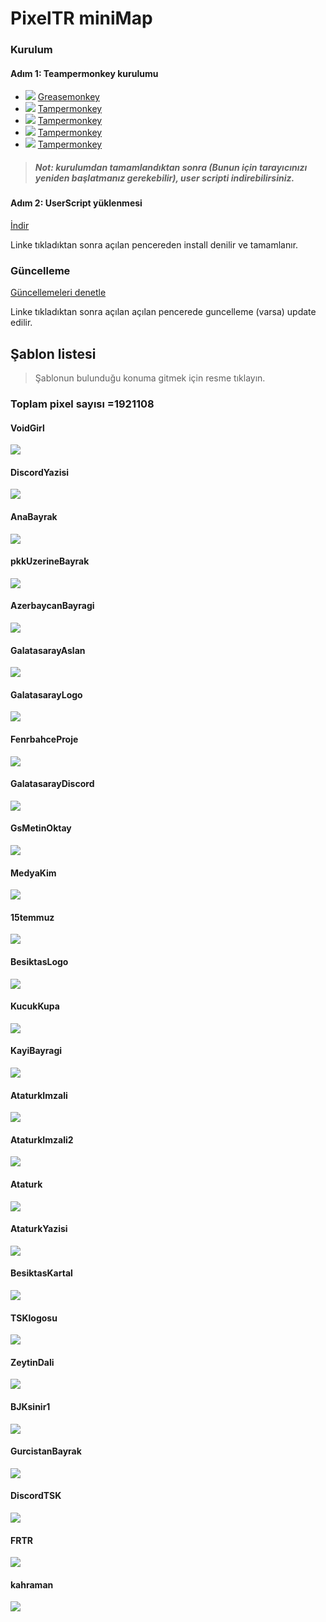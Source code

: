 # PixelTR miniMap

### Kurulum
#### Adım 1: Teampermonkey kurulumu
* ![](https://raw.githubusercontent.com/reek/anti-adblock-killer/gh-pages/images/firefox.png) [Greasemonkey](https://addons.mozilla.org/firefox/addon/greasemonkey/)
* ![](https://raw.githubusercontent.com/reek/anti-adblock-killer/gh-pages/images/chrome.png) [Tampermonkey](https://chrome.google.com/webstore/detail/tampermonkey/dhdgffkkebhmkfjojejmpbldmpobfkfo)
* ![](https://raw.githubusercontent.com/reek/anti-adblock-killer/gh-pages/images/opera.png) [Tampermonkey](https://addons.opera.com/extensions/details/tampermonkey-beta/)
* ![](https://raw.githubusercontent.com/reek/anti-adblock-killer/gh-pages/images/safari.png) [Tampermonkey](https://safari.tampermonkey.net/tampermonkey.safariextz)
* ![](https://raw.githubusercontent.com/reek/anti-adblock-killer/gh-pages/images/msedge.png) [Tampermonkey](https://www.microsoft.com/store/p/tampermonkey/9nblggh5162s)

> ##### Not: kurulumdan tamamlandıktan sonra (Bunun için tarayıcınızı yeniden başlatmanız gerekebilir), user scripti indirebilirsiniz.

#### Adım 2: UserScript yüklenmesi
[İndir](https://github.com/Priz001/Pixelcanvas-Minimap/raw/master/minimap.user.js)

Linke tıkladıktan sonra açılan pencereden install denilir ve tamamlanır. 

### Güncelleme
[Güncellemeleri denetle](https://github.com/Priz001/Pixelcanvas-Minimap/raw/master/minimap.user.js)

Linke tıkladıktan sonra açılan açılan pencerede guncelleme (varsa) update edilir.

## Şablon listesi

> Şablonun bulunduğu konuma gitmek için resme tıklayın.

### Toplam pixel sayısı =1921108

#### VoidGirl
[![](https://raw.githubusercontent.com/Priz001/Pixelcanvas-Minimap/master/images/VoidGirl.png)](http://pixelcanvas.io/@-1197,-421)

#### DiscordYazisi
[![](https://raw.githubusercontent.com/Priz001/Pixelcanvas-Minimap/master/images/DiscordTR.png)](http://pixelcanvas.io/@333,-1387)

#### AnaBayrak
[![](https://raw.githubusercontent.com/Priz001/Pixelcanvas-Minimap/master/images/bayrak.png)](http://pixelcanvas.io/@408,-1829)

#### pkkUzerineBayrak
[![](https://raw.githubusercontent.com/Priz001/Pixelcanvas-Minimap/master/images/minitr.png)](http://pixelcanvas.io/@-3825,-160)

#### AzerbaycanBayragi
[![](https://raw.githubusercontent.com/Priz001/Pixelcanvas-Minimap/master/images/aze.png)](http://pixelcanvas.io/@-413,-2073)

#### GalatasarayAslan
[![](https://raw.githubusercontent.com/Priz001/Pixelcanvas-Minimap/master/images/gsaslan.png)](http://pixelcanvas.io/@-356,-1878)

#### GalatasarayLogo
[![](https://raw.githubusercontent.com/Priz001/Pixelcanvas-Minimap/master/images/gslogo.png)](http://pixelcanvas.io/@-472,-1873)

#### FenrbahceProje
[![](https://raw.githubusercontent.com/Priz001/Pixelcanvas-Minimap/master/images/FenerProje.png)](http://pixelcanvas.io/@-578,-2400)

#### GalatasarayDiscord
[![](https://raw.githubusercontent.com/Priz001/Pixelcanvas-Minimap/master/images/gsyazi.png)](http://pixelcanvas.io/@-611,-1924)

#### GsMetinOktay
[![](https://raw.githubusercontent.com/Priz001/Pixelcanvas-Minimap/master/images/gsmetinoktay.png)](http://pixelcanvas.io/@-613,-1853)

#### MedyaKim
[![](https://raw.githubusercontent.com/Priz001/Pixelcanvas-Minimap/master/images/medyakim.png)](http://pixelcanvas.io/@-231,-1865)

#### 15temmuz
[![](https://raw.githubusercontent.com/Priz001/Pixelcanvas-Minimap/master/images/15temmuz.png)](http://pixelcanvas.io/@-823,-2027)

#### BesiktasLogo
[![](https://raw.githubusercontent.com/Priz001/Pixelcanvas-Minimap/master/images/BesiktasLogo.png)](http://pixelcanvas.io/@-209,-2550)

#### KucukKupa
[![](https://raw.githubusercontent.com/Priz001/Pixelcanvas-Minimap/master/images/kucukKupa.png)](http://pixelcanvas.io/@-441,-1766)

#### KayiBayragi
[![](https://raw.githubusercontent.com/Priz001/Pixelcanvas-Minimap/master/images/kayibayragi.png)](http://pixelcanvas.io/@952,-2234)

#### AtaturkImzali
[![](https://raw.githubusercontent.com/Priz001/Pixelcanvas-Minimap/master/images/ataturk2.png)](http://pixelcanvas.io/@-243,-2230)

#### AtaturkImzali2
[![](https://raw.githubusercontent.com/Priz001/Pixelcanvas-Minimap/master/images/ataturk3.png)](http://pixelcanvas.io/@-2336,-2874)

#### Ataturk
[![](https://raw.githubusercontent.com/Priz001/Pixelcanvas-Minimap/master/images/ataturk.png)](http://pixelcanvas.io/@105,-2239)

#### AtaturkYazisi
[![](https://raw.githubusercontent.com/Priz001/Pixelcanvas-Minimap/master/images/ataturk5.png)](http://pixelcanvas.io/@81,-2276)

#### BesiktasKartal
[![](https://raw.githubusercontent.com/Priz001/Pixelcanvas-Minimap/master/images/Kartal.png)](http://pixelcanvas.io/@-288,-2505)

#### TSKlogosu
[![](https://raw.githubusercontent.com/Priz001/Pixelcanvas-Minimap/master/images/tsk.png)](http://pixelcanvas.io/@-3688,-206)

#### ZeytinDali
[![](https://raw.githubusercontent.com/Priz001/Pixelcanvas-Minimap/master/images/zeytind.png)](http://pixelcanvas.io/@-3821,-95)

#### BJKsinir1
[![](https://raw.githubusercontent.com/Priz001/Pixelcanvas-Minimap/master/images/snr1.png)](http://pixelcanvas.io/@-266,-2553)

#### GurcistanBayrak
[![](https://raw.githubusercontent.com/Priz001/Pixelcanvas-Minimap/master/images/GurcistanBayrakMini.png)](http://pixelcanvas.io/@-232,-2297)

#### DiscordTSK
[![](https://raw.githubusercontent.com/Priz001/Pixelcanvas-Minimap/master/images/dc.png)](http://pixelcanvas.io/@-3741,-97)

#### FRTR
[![](https://raw.githubusercontent.com/Priz001/Pixelcanvas-Minimap/master/images/FRTR.png)](http://pixelcanvas.io/@213,-408)

#### kahraman
[![](https://raw.githubusercontent.com/Priz001/Pixelcanvas-Minimap/master/images/kahrman.png)](http://pixelcanvas.io/@253,-2633)